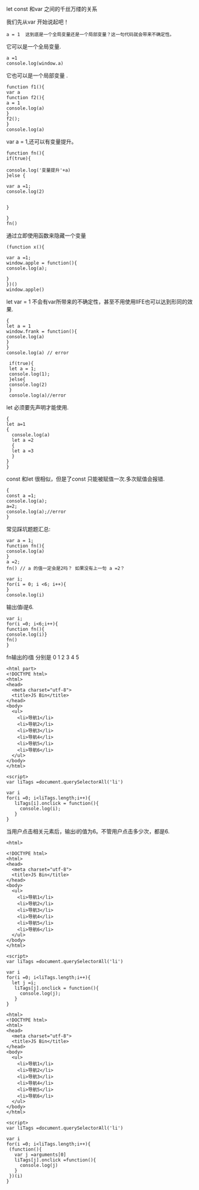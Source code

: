 let const  和var 之间的千丝万缕的关系 <br>

我们先从var 开始说起吧！<br> 

 ```
 a = 1  这到底是一个全局变量还是一个局部变量？这一句代码就会带来不确定性。

 ```
 它可以是一个全局变量.<br>
 
```
a =1 
console.log(window.a)

```
它也可以是一个局部变量 .<br>
```
function f1(){
var a 
function f2(){
a = 1
console.log(a)
}
f2();
}
console.log(a)
```

var a = 1,还可以有变量提升。<br> 

```
function fn(){
if(true){

console.log('变量提升'+a)
}else {

var a =1;
console.log(2)


}

}
fn()
```
通过立即使用函数来隐藏一个变量<br>
```
(function x(){

var a =1;
window.apple = function(){
console.log(a);

}
})()
window.apple()

```

let var = 1 不会有var所带来的不确定性，甚至不用使用IIFE也可以达到形同的效果.<br>

```
{
let a = 1
window.frank = function(){
console.log(a)
}
}
console.log(a) // error 

```

```
 if(true){
 let a = 1;
 console.log(1);
 }else{
 console.log(2)
 }
 console.log(a)//error
```
let 必须要先声明才能使用.<br>
```
{
let a=1
{
  console.log(a)
  let a =2 
  {
  let a =3
  }
}
}

```

const 和let 很相似，但是了const 只能被赋值一次.多次赋值会报错.
```
{
const a =1;
console.log(a);
a=2;
console.log(a);//error
}
```

常见踩坑题题汇总:<br>

```
var a = 1;
function fn(){
console.log(a)
}
a =2;
fn() // a 的值一定会是2吗？ 如果没有上一句 a =2？

```


```
var i;
for(i = 0; i <6; i++){
}
console.log(i)

```
输出值i是6.<br>
```
var i;
for(i =0; i<6;i++){
function fn(){
console.log(i)}
fn()
}
```
fn输出的i值 分别是 0 1 2 3 4 5<br> 
```
<html part>
<!DOCTYPE html>
<html>
<head>
  <meta charset="utf-8">
  <title>JS Bin</title>
</head>
<body>
  <ul>
    <li>导航1</li>
    <li>导航2</li>
    <li>导航3</li>
    <li>导航4</li>
    <li>导航5</li>
    <li>导航6</li>
  </ul>
</body>
</html>

<script>
var liTags =document.querySelectorAll('li')

var i
for(i =0; i<liTags.length;i++){
   liTags[i].onclick = function(){
     console.log(i);
   }
}

```
当用户点击相关元素后，输出i的值为6。不管用户点击多少次，都是6.<br>

```
<html>

<!DOCTYPE html>
<html>
<head>
  <meta charset="utf-8">
  <title>JS Bin</title>
</head>
<body>
  <ul>
    <li>导航1</li>
    <li>导航2</li>
    <li>导航3</li>
    <li>导航4</li>
    <li>导航5</li>
    <li>导航6</li>
  </ul>
</body>
</html>

<script>
var liTags =document.querySelectorAll('li')

var i
for(i =0; i<liTags.length;i++){
  let j =i;
   liTags[j].onclick = function(){
     console.log(j);
   }
}

```


```
<html>
<!DOCTYPE html>
<html>
<head>
  <meta charset="utf-8">
  <title>JS Bin</title>
</head>
<body>
  <ul>
    <li>导航1</li>
    <li>导航2</li>
    <li>导航3</li>
    <li>导航4</li>
    <li>导航5</li>
    <li>导航6</li>
  </ul>
</body>
</html>

<script>
var liTags =document.querySelectorAll('li')

var i
for(i =0; i<liTags.length;i++){
 (function(){
   var j =arguments[0]
   liTags[j].onclick =function(){
     console.log(j)
   }
 })(i)
}

```

```




```



```






```

